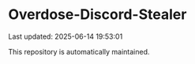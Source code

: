 # Overdose-Discord-Stealer

Last updated: 2025-06-14 19:53:01

This repository is automatically maintained.
